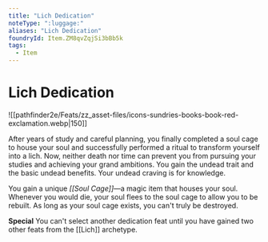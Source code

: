 ```yaml
---
title: "Lich Dedication"
noteType: ":luggage:"
aliases: "Lich Dedication"
foundryId: Item.ZM8qvZqjSi3bBb5k
tags:
  - Item
---
```


# Lich Dedication
![[pathfinder2e/Feats/zz_asset-files/icons-sundries-books-book-red-exclamation.webp|150]]

After years of study and careful planning, you finally completed a soul cage to house your soul and successfully performed a ritual to transform yourself into a lich. Now, neither death nor time can prevent you from pursuing your studies and achieving your grand ambitions. You gain the undead trait and the basic undead benefits. Your undead craving is for knowledge.

You gain a unique _[[Soul Cage]]_—a magic item that houses your soul. Whenever you would die, your soul flees to the soul cage to allow you to be rebuilt. As long as your soul cage exists, you can't truly be destroyed.

**Special** You can't select another dedication feat until you have gained two other feats from the [[Lich]] archetype.
